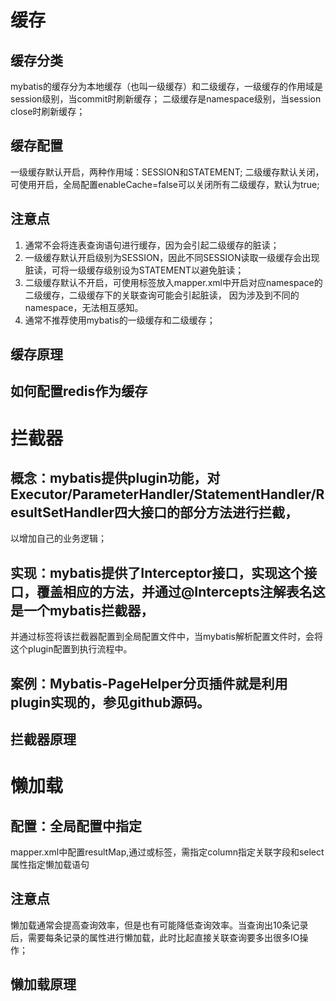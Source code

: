 # 缓存
## 缓存分类
mybatis的缓存分为本地缓存（也叫一级缓存）和二级缓存，一级缓存的作用域是session级别，当commit时刷新缓存；
二级缓存是namespace级别，当session close时刷新缓存；

## 缓存配置
一级缓存默认开启，两种作用域：SESSION和STATEMENT;
二级缓存默认关闭，可使用<cache/>开启，全局配置enableCache=false可以关闭所有二级缓存，默认为true;


## 注意点
1. 通常不会将连表查询语句进行缓存，因为会引起二级缓存的脏读；
1. 一级缓存默认开启级别为SESSION，因此不同SESSION读取一级缓存会出现脏读，可将一级缓存级别设为STATEMENT以避免脏读；
2. 二级缓存默认不开启，可使用<cache/>标签放入mapper.xml中开启对应namespace的二级缓存，二级缓存下的关联查询可能会引起脏读，
因为涉及到不同的namespace，无法相互感知。
3. 通常不推荐使用mybatis的一级缓存和二级缓存；

## 缓存原理

## 如何配置redis作为缓存



# 拦截器
  ## 概念：mybatis提供plugin功能，对Executor/ParameterHandler/StatementHandler/ResultSetHandler四大接口的部分方法进行拦截，
  以增加自己的业务逻辑；

  ## 实现：mybatis提供了Interceptor接口，实现这个接口，覆盖相应的方法，并通过@Intercepts注解表名这是一个mybatis拦截器，
  并通过<plugins>标签将该拦截器配置到全局配置文件中，当mybatis解析配置文件时，会将这个plugin配置到执行流程中。

  ## 案例：Mybatis-PageHelper分页插件就是利用plugin实现的，参见github源码。

  ## 拦截器原理

# 懒加载
  ## 配置：全局配置中指定<setting name="lazyLoadingEnabled" value="true" />
  mapper.xml中配置resultMap,通过<association>或<collection>标签，需指定column指定关联字段和select属性指定懒加载语句

  ## 注意点
  懒加载通常会提高查询效率，但是也有可能降低查询效率。当查询出10条记录后，需要每条记录的属性进行懒加载，此时比起直接关联查询要多出很多IO操作；

  ## 懒加载原理